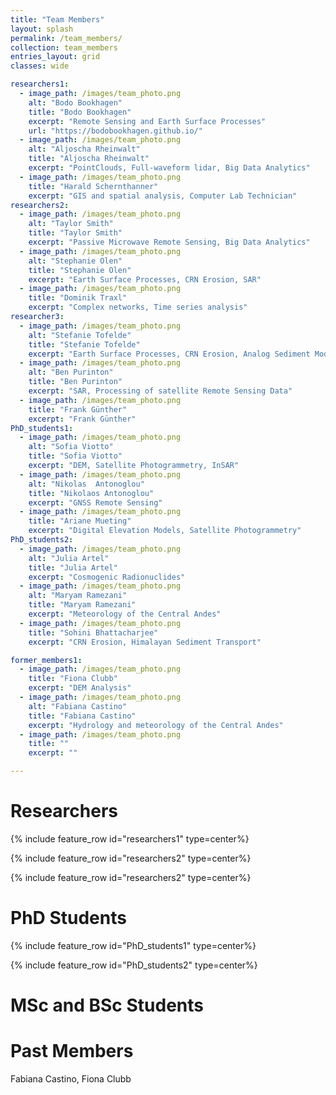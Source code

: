 ```yaml
---
title: "Team Members"
layout: splash
permalink: /team_members/
collection: team_members
entries_layout: grid
classes: wide

researchers1:
  - image_path: /images/team_photo.png
    alt: "Bodo Bookhagen"
    title: "Bodo Bookhagen"
    excerpt: "Remote Sensing and Earth Surface Processes"
    url: "https://bodobookhagen.github.io/"
  - image_path: /images/team_photo.png
    alt: "Aljoscha Rheinwalt"
    title: "Aljoscha Rheinwalt"
    excerpt: "PointClouds, Full-waveform lidar, Big Data Analytics"
  - image_path: /images/team_photo.png
    title: "Harald Schernthanner"
    excerpt: "GIS and spatial analysis, Computer Lab Technician"
researchers2:
  - image_path: /images/team_photo.png
    alt: "Taylor Smith"
    title: "Taylor Smith"
    excerpt: "Passive Microwave Remote Sensing, Big Data Analytics"
  - image_path: /images/team_photo.png
    alt: "Stephanie Olen"
    title: "Stephanie Olen"
    excerpt: "Earth Surface Processes, CRN Erosion, SAR"
  - image_path: /images/team_photo.png
    title: "Dominik Traxl"
    excerpt: "Complex networks, Time series analysis"
researcher3:
  - image_path: /images/team_photo.png
    alt: "Stefanie Tofelde"
    title: "Stefanie Tofelde"
    excerpt: "Earth Surface Processes, CRN Erosion, Analog Sediment Modeling"
  - image_path: /images/team_photo.png
    alt: "Ben Purinton"
    title: "Ben Purinton"
    excerpt: "SAR, Processing of satellite Remote Sensing Data"
  - image_path: /images/team_photo.png
    title: "Frank Günther"
    excerpt: "Frank Günther"
PhD_students1:
  - image_path: /images/team_photo.png
    alt: "Sofia Viotto"
    title: "Sofia Viotto"
    excerpt: "DEM, Satellite Photogrammetry, InSAR"
  - image_path: /images/team_photo.png
    alt: "Nikolas  Antonoglou"
    title: "Nikolaos Antonoglou"
    excerpt: "GNSS Remote Sensing"
  - image_path: /images/team_photo.png
    title: "Ariane Mueting"
    excerpt: "Digital Elevation Models, Satellite Photogrammetry"
PhD_students2:
  - image_path: /images/team_photo.png
    alt: "Julia Artel"
    title: "Julia Artel"
    excerpt: "Cosmogenic Radionuclides"
  - image_path: /images/team_photo.png
    alt: "Maryam Ramezani"
    title: "Maryam Ramezani"
    excerpt: "Meteorology of the Central Andes"
  - image_path: /images/team_photo.png
    title: "Sohini Bhattacharjee"
    excerpt: "CRN Erosion, Himalayan Sediment Transport"

former_members1:
  - image_path: /images/team_photo.png
    title: "Fiona Clubb"
    excerpt: "DEM Analysis"
  - image_path: /images/team_photo.png
    alt: "Fabiana Castino"
    title: "Fabiana Castino"
    excerpt: "Hydrology and meteorology of the Central Andes"
  - image_path: /images/team_photo.png
    title: ""
    excerpt: ""

---
```

# Researchers
{% include feature_row id="researchers1" type=center%}

{% include feature_row id="researchers2" type=center%}

{% include feature_row id="researchers2" type=center%}

# PhD Students

{% include feature_row id="PhD_students1" type=center%}

{% include feature_row id="PhD_students2" type=center%}

# MSc and BSc Students


# Past Members
Fabiana Castino, Fiona Clubb
